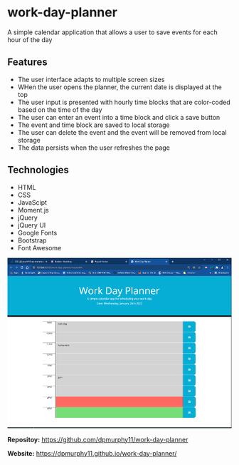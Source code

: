 # work-day-planner
A simple calendar application that allows a user to save events for each hour of the day

## Features

* The user interface adapts to multiple screen sizes
* WHen the user opens the planner, the current date is displayed at the top
* The user input is presented with hourly time blocks that are color-coded based on the time of the day 
* The user can enter an event into a time block and click a save button
* The event and time block are saved to local storage
* The user can delete the event and the event will be removed from local storage
* The data persists when the user refreshes the page

## Technologies

* HTML
* CSS
* JavaScipt
* Moment.js
* jQuery
* jQuery UI
* Google Fonts
* Bootstrap
* Font Awesome

![Work Day Planner website screenshot](assets/images/work-day-planner.png)

**Repositoy:** <https://github.com/dpmurphy11/work-day-planner>

**Website:** <https://dpmurphy11.github.io/work-day-planner/>
